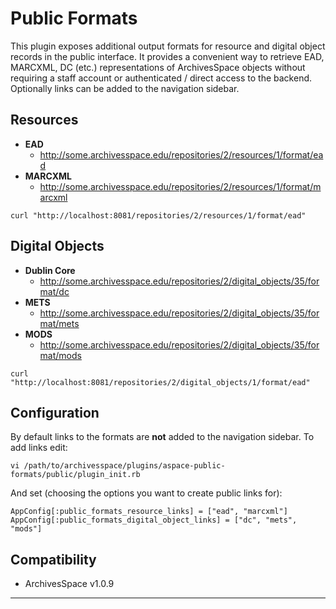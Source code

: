 Public Formats
=========

This plugin exposes additional output formats for resource and digital object records in the public interface. It provides a convenient way to retrieve EAD, MARCXML, DC (etc.) representations of ArchivesSpace objects without requiring a staff account or authenticated / direct access to the backend. Optionally links can be added to the navigation sidebar. 

Resources
-------------

- **EAD**
  - http://some.archivesspace.edu/repositories/2/resources/1/format/ead
- **MARCXML**
  - http://some.archivesspace.edu/repositories/2/resources/1/format/marcxml

```
curl "http://localhost:8081/repositories/2/resources/1/format/ead"
```

Digital Objects
-------------------

- **Dublin Core**
  - http://some.archivesspace.edu/repositories/2/digital_objects/35/format/dc
- **METS**
  - http://some.archivesspace.edu/repositories/2/digital_objects/35/format/mets
- **MODS**
  - http://some.archivesspace.edu/repositories/2/digital_objects/35/format/mods

```
curl "http://localhost:8081/repositories/2/digital_objects/1/format/ead"
```

Configuration
------------------

By default links to the formats are **not** added to the navigation sidebar. To add links edit:

```
vi /path/to/archivesspace/plugins/aspace-public-formats/public/plugin_init.rb
```

And set (choosing the options you want to create public links for):

```
AppConfig[:public_formats_resource_links] = ["ead", "marcxml"]
AppConfig[:public_formats_digital_object_links] = ["dc", "mets", "mods"]
```

Compatibility
-----------------

- ArchivesSpace v1.0.9

---
